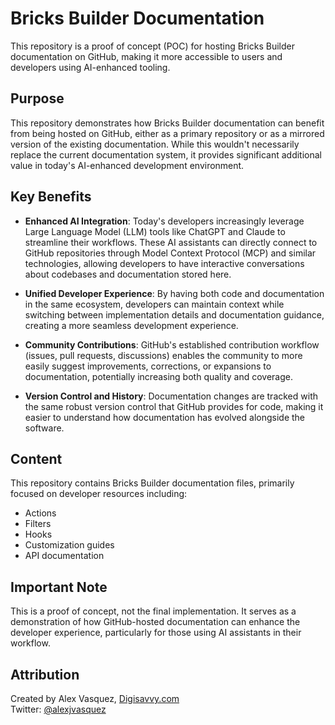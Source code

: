 <!-- @format -->

# Bricks Builder Documentation

This repository is a proof of concept (POC) for hosting Bricks Builder documentation on GitHub, making it more accessible to users and developers using AI-enhanced tooling.

## Purpose

This repository demonstrates how Bricks Builder documentation can benefit from being hosted on GitHub, either as a primary repository or as a mirrored version of the existing documentation. While this wouldn't necessarily replace the current documentation system, it provides significant additional value in today's AI-enhanced development environment.

## Key Benefits

- **Enhanced AI Integration**: Today's developers increasingly leverage Large Language Model (LLM) tools like ChatGPT and Claude to streamline their workflows. These AI assistants can directly connect to GitHub repositories through Model Context Protocol (MCP) and similar technologies, allowing developers to have interactive conversations about codebases and documentation stored here.

- **Unified Developer Experience**: By having both code and documentation in the same ecosystem, developers can maintain context while switching between implementation details and documentation guidance, creating a more seamless development experience.

- **Community Contributions**: GitHub's established contribution workflow (issues, pull requests, discussions) enables the community to more easily suggest improvements, corrections, or expansions to documentation, potentially increasing both quality and coverage.

- **Version Control and History**: Documentation changes are tracked with the same robust version control that GitHub provides for code, making it easier to understand how documentation has evolved alongside the software.

## Content

This repository contains Bricks Builder documentation files, primarily focused on developer resources including:

- Actions
- Filters
- Hooks
- Customization guides
- API documentation

## Important Note

This is a proof of concept, not the final implementation. It serves as a demonstration of how GitHub-hosted documentation can enhance the developer experience, particularly for those using AI assistants in their workflow.

## Attribution

Created by Alex Vasquez, [Digisavvy.com](https://digisavvy.com)  
Twitter: [@alexjvasquez](https://twitter.com/alexjvasquez)
